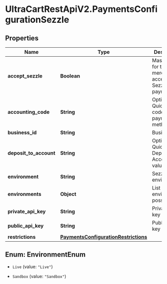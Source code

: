 # UltraCartRestApiV2.PaymentsConfigurationSezzle

## Properties
Name | Type | Description | Notes
------------ | ------------- | ------------- | -------------
**accept_sezzle** | **Boolean** | Master flag for this merchant accepting Sezzle payments | [optional] 
**accounting_code** | **String** | Optional Quickbooks code for this payment method | [optional] 
**business_id** | **String** | Business ID | [optional] 
**deposit_to_account** | **String** | Optional Quickbooks Deposit to Account value | [optional] 
**environment** | **String** | Sezzle environment | [optional] 
**environments** | **Object** | List of environments possible | [optional] 
**private_api_key** | **String** | Private API key | [optional] 
**public_api_key** | **String** | Public API key | [optional] 
**restrictions** | [**PaymentsConfigurationRestrictions**](PaymentsConfigurationRestrictions.md) |  | [optional] 


<a name="EnvironmentEnum"></a>
## Enum: EnvironmentEnum


* `Live` (value: `"Live"`)

* `Sandbox` (value: `"Sandbox"`)





